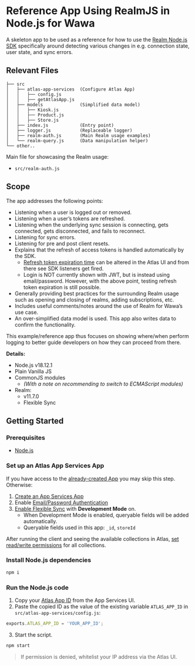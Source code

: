 # Reference App Using RealmJS in Node.js for Wawa

A skeleton app to be used as a reference for how to use the [Realm Node.js SDK](https://www.mongodb.com/docs/realm/sdk/node/) specifically around detecting various changes in e.g. connection state, user state, and sync errors.

## Relevant Files

```
├── src
│   ├── atlas-app-services  (Configure Atlas App)
│   │   ├── config.js
│   │   ├── getAtlasApp.js
│   ├── models              (Simplified data model)
│   │   ├── Kiosk.js
│   │   ├── Product.js
│   │   ├── Store.js
│   ├── index.js            (Entry point)
│   ├── logger.js           (Replaceable logger)
│   ├── realm-auth.js       (Main Realm usage examples)
│   └── realm-query.js      (Data manipulation helper)
└── other..
```

Main file for showcasing the Realm usage:
* `src/realm-auth.js`

## Scope

The app addresses the following points:
* Listening when a user is logged out or removed.
* Listening when a user’s tokens are refreshed.
* Listening when the underlying sync session is connecting, gets connected, gets disconnected, and fails to reconnect.
* Listening for sync errors.
* Listening for pre and post client resets.
* Explains that the refresh of access tokens is handled automatically by the SDK.
  * [Refresh token expiration time](https://www.mongodb.com/docs/atlas/app-services/users/sessions/#configure-refresh-token-expiration) can be altered in the Atlas UI and from there see SDK listeners get fired.
  * Login is NOT currently shown with JWT, but is instead using email/password. However, with the above point, testing refresh token expiration is still possible.
* Generally providing best practices for the surrounding Realm usage such as opening and closing of realms, adding subscriptions, etc.
* Includes useful comments/notes around the use of Realm for Wawa’s use case.
* An over-simplified data model is used. This app also writes data to confirm the functionality.

This example/reference app thus focuses on showing where/when perform logging to better guide developers on how they can proceed from there.

**Details:**
* Node.js v18.12.1
* Plain Vanilla JS
* CommonJS modules
  * *(With a note on recommending to switch to ECMAScript modules)*
* Realm:
  * v11.7.0
  * Flexible Sync

## Getting Started

### Prerequisites

* [Node.js](https://nodejs.org/)

### Set up an Atlas App Services App

If you have access to the [already-created App](https://cloud.mongodb.com/v2/64257c7d82e7d462ff2b7a34#/clusters) you may skip this step. Otherwise:

1. [Create an App Services App](https://www.mongodb.com/docs/atlas/app-services/manage-apps/create/create-with-ui/)
2. Enable [Email/Password Authentication](https://www.mongodb.com/docs/atlas/app-services/authentication/email-password/#std-label-email-password-authentication)
3. [Enable Flexible Sync](https://www.mongodb.com/docs/atlas/app-services/sync/configure/enable-sync/) with **Development Mode** on.
    * When Development Mode is enabled, queryable fields will be added automatically.
    * Queryable fields used in this app: `_id`, `storeId`

After running the client and seeing the available collections in Atlas, [set read/write permissions](https://www.mongodb.com/docs/atlas/app-services/rules/roles/#with-device-sync) for all collections.

### Install Node.js dependencies

```sh
npm i
```

### Run the Node.js code

1. Copy your [Atlas App ID](https://www.mongodb.com/docs/atlas/app-services/reference/find-your-project-or-app-id/#std-label-find-your-app-id) from the App Services UI.
2. Paste the copied ID as the value of the existing variable `ATLAS_APP_ID` in `src/atlas-app-services/config.js`:
```js
exports.ATLAS_APP_ID = 'YOUR_APP_ID';
```

3. Start the script.

```sh
npm start
```

> If permission is denied, whitelist your IP address via the Atlas UI.
